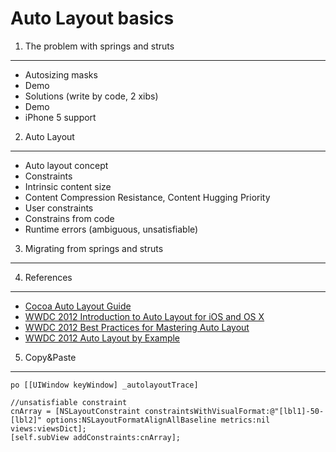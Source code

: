 Auto Layout basics
==================

1. The problem with springs and struts
--------------------------------------

+ Autosizing masks
+ Demo
+ Solutions (write by code, 2 xibs)
+ Demo
+ iPhone 5 support

2. Auto Layout
--------------

+ Auto layout concept
+ Constraints
+ Intrinsic content size
+ Content Compression Resistance, Content Hugging Priority
+ User constraints
+ Constrains from code
+ Runtime errors (ambiguous, unsatisfiable)

3. Migrating from springs and struts
------------------------------------

4. References
-------------

+ [Cocoa Auto Layout Guide](https://developer.apple.com/library/mac/#documentation/UserExperience/Conceptual/AutolayoutPG/Articles/Introduction.html)
+ [WWDC 2012 Introduction to Auto Layout for iOS and OS X](https://developer.apple.com/videos/wwdc/2012/?include=202#202)
+ [WWDC 2012 Best Practices for Mastering Auto Layout](https://developer.apple.com/videos/wwdc/2012/?include=228#228)
+ [WWDC 2012 Auto Layout by Example](https://developer.apple.com/videos/wwdc/2012/?include=232#232)

5. Copy&Paste
-------------
    po [[UIWindow keyWindow] _autolayoutTrace]
 
    //unsatisfiable constraint
    cnArray = [NSLayoutConstraint constraintsWithVisualFormat:@"[lbl1]-50-[lbl2]" options:NSLayoutFormatAlignAllBaseline metrics:nil views:viewsDict];
    [self.subView addConstraints:cnArray];
